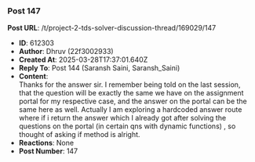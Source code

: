 ### Post 147
**Post URL**: /t/project-2-tds-solver-discussion-thread/169029/147
- **ID**: 612303
- **Author**: Dhruv (22f3002933)
- **Created At**: 2025-03-28T17:37:01.640Z
- **Reply To**: Post 144 (Saransh Saini, Saransh_Saini)
- **Content**:  
  Thanks for the answer sir.
I remember being told on the last session, that the question will be exactly the same we have on the assignment portal for my respective case, and the answer on the portal can be the same here as well.
Actually I am exploring a hardcoded answer route where if i return the answer which I already got after solving the questions on the portal (in certain qns with dynamic functions) , so thought of asking if method is alright.
- **Reactions**: None
- **Post Number**: 147

